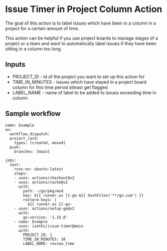 # Issue Timer in Project Column Action

The goal of this action is to label issues which have been in a column in a project for a certain amount of time.

This action can be helpful if you use project boards to manage stages of a project or a team and want to automatically label issues if they have been sitting in a column too long.

## Inputs

* PROJECT_ID - id of the project you want to set up this action for
* TIME_IN_MINUTES - issues which have stayed in a project board column for this time period atleast get flagged
* LABEL_NAME - name of label to be added to issues exceeding time in column

## Sample workflow 

```
name: Example
on: 
  workflow_dispatch:
  project_card:
    types: [created, moved]
  push:
    branches: [main]

jobs:
  test:
    runs-on: ubuntu-latest
    steps:
    - uses: actions/checkout@v2
    - uses: actions/cache@v2
      with:
        path: ~/go/pkg/mod
        key: ${{ runner.os }}-go-${{ hashFiles('**/go.sum') }}
        restore-keys: |
          ${{ runner.os }}-go-
    - uses: actions/setup-go@v2
      with:
        go-version: '1.15.8'
    - name: Example
      uses: isethi/issue-timer@main
      with:
        PROJECT_ID: 1
        TIME_IN_MINUTES: 10
        LABEL_NAME: review_time
```